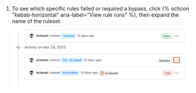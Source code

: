 1. To see which specific rules failed or required a bypass, click {% octicon "kebab-horizontal" aria-label="View rule runs" %}, then expand the name of the ruleset.

   ![Screenshot of the "Rule Insights" page. To the right of an event labeled "not-allowed," an icon of three horizontal dots is outlined in orange.](/assets/images/help/repository/view-rule-runs.png)
